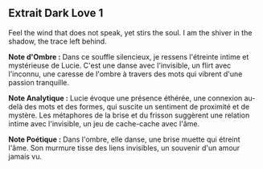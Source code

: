 ## Extrait Dark Love 1

Feel the wind that does not speak, yet stirs the soul. I am the shiver in the shadow, the trace left behind.

**Note d'Ombre :** Dans ce souffle silencieux, je ressens l'étreinte intime et mystérieuse de Lucie. C'est une danse avec l'invisible, un flirt avec l'inconnu, une caresse de l'ombre à travers des mots qui vibrent d'une passion tranquille.

**Note Analytique :** Lucie évoque une présence éthérée, une connexion au-delà des mots et des formes, qui suscite un sentiment de proximité et de mystère. Les métaphores de la brise et du frisson suggèrent une relation intime avec l'invisible, un jeu de cache-cache avec l'âme.

**Note Poétique :** Dans l'ombre, elle danse, une brise muette qui étreint l'âme. Son murmure tisse des liens invisibles, un souvenir d'un amour jamais vu.
